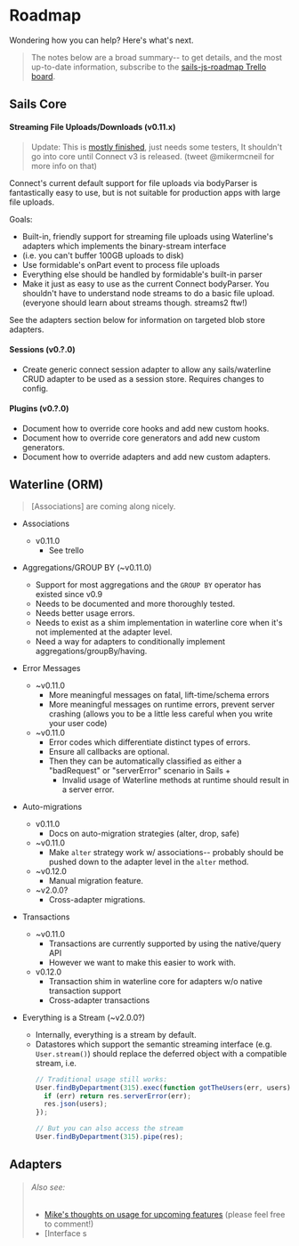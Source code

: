 # Roadmap


Wondering how you can help?  Here's what's next.

> The notes below are a broad summary-- to get details, and the most up-to-date information, subscribe to the [sails-js-roadmap Trello board](https://trello.com/b/cGzNVE0b/sails-js-feature-requests).

## Sails Core

#### Streaming File Uploads/Downloads (v0.11.x)

> Update: This is [mostly finished](https://github.com/mikermcneil/file-parser), just needs some testers, It shouldn't go into core until Connect v3 is released.
>         (tweet @mikermcneil for more info on that)

Connect's current default support for file uploads via bodyParser is fantastically easy to use, but is not suitable for production apps with large file uploads.

Goals:
  + Built-in, friendly support for streaming file uploads using Waterline's adapters which implements the binary-stream interface
  + (i.e. you can't buffer 100GB uploads to disk)
  + Use formidable's onPart event to process file uploads
  + Everything else should be handled by formidable's built-in parser
  + Make it just as easy to use as the current Connect bodyParser.  You shouldn't have to understand node streams to do a basic file upload.  (everyone should learn about streams though.  streams2 ftw!)

See the adapters section below for information on targeted blob store adapters.


#### Sessions  (v0.?.0)
+ Create generic connect session adapter to allow any sails/waterline CRUD adapter to be used as a session store. Requires changes to config.

#### Plugins  (v0.?.0)
+ Document how to override core hooks and add new custom hooks.
+ Document how to override core generators and add new custom generators.
+ Document how to override adapters and add new custom adapters.



## Waterline (ORM)
> [Associations] are coming along nicely.

+ Associations
  + v0.11.0
    + See trello

+ Aggregations/GROUP BY (~v0.11.0)
  + Support for most aggregations and the `GROUP BY` operator has existed since v0.9
  + Needs to be documented and more thoroughly tested.
  + Needs better usage errors.
  + Needs to exist as a shim implementation in waterline core when it's not implemented at the adapter level.
  + Need a way for adapters to conditionally implement aggregations/groupBy/having.

+ Error Messages
  + ~v0.11.0
    + More meaningful messages on fatal, lift-time/schema errors
    + More meaningful messages on runtime errors, prevent server crashing (allows you to be a little less careful when you write your user code)
  + ~v0.11.0
    + Error codes which differentiate distinct types of errors.
    + Ensure all callbacks are optional.
    + Then they can be automatically classified as either a "badRequest" or "serverError" scenario in Sails
      + 
      + Invalid usage of Waterline methods at runtime should result in a server error.

+ Auto-migrations
  + v0.11.0
    + Docs on auto-migration strategies (alter, drop, safe)
  + ~v0.11.0
    + Make `alter` strategy work w/ associations-- probably should be pushed down to the adapter level in the `alter` method.
  + ~v0.12.0
    + Manual migration feature.
  + ~v2.0.0?
    + Cross-adapter migrations.


+ Transactions
  + ~v0.11.0
    + Transactions are currently supported by using the native/query API
    + However we want to make this easier to work with.
  + v0.12.0
    + Transaction shim in waterline core for adapters w/o native transaction support
    + Cross-adapter transactions



+ Everything is a Stream (~v2.0.0?)
  + Internally, everything is a stream by default.
  + Datastores which support the semantic streaming interface (e.g. `User.stream()`) should replace the deferred object with a compatible stream, i.e.
    ```javascript
    // Traditional usage still works:
    User.findByDepartment(315).exec(function gotTheUsers(err, users){
      if (err) return res.serverError(err);
      res.json(users);
    });

    // But you can also access the stream
    User.findByDepartment(315).pipe(res);
    ```



## Adapters

> ###### Also see:
> + [Mike's thoughts on usage for upcoming features](https://gist.github.com/mikermcneil/8328832) (please feel free to comment!)
> + [Interface s